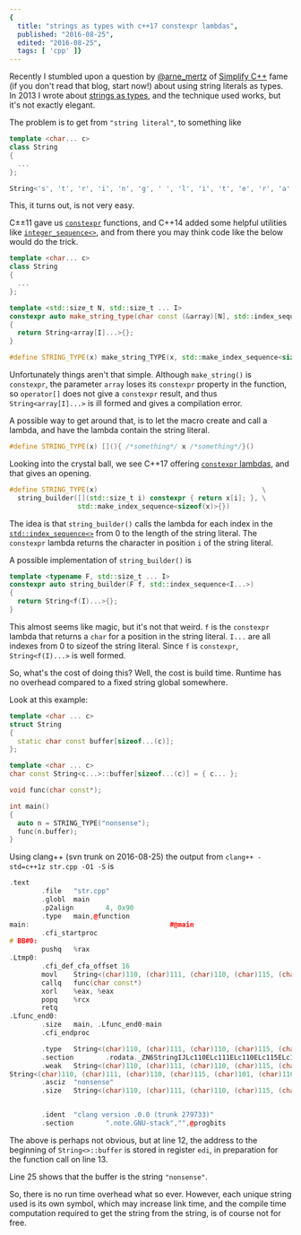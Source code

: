 ```yaml
---
{
  title: "strings as types with c++17 constexpr lambdas",
  published: "2016-08-25",
  edited: "2016-08-25",
  tags: [ 'cpp' ]}
---
```


Recently I stumbled upon a question by [@arne_mertz](https://twitter.com/arne_mertz)
of [Simplify C++](http://arne-mertz.de/) fame (if you don't read that blog, start now!) about using string literals as
types. In 2013 I wrote about [strings as types](/posts/strings-as-types), and the technique used works, but it's not
exactly elegant.

The problem is to get from `"string literal"`, to something like

```cpp
template <char... c>
class String
{
  ...
};

String<'s', 't', 'r', 'i', 'n', 'g', ' ', 'l', 'i', 't', 'e', 'r', 'a', 'l'>
```

This, it turns out, is not very easy.

C±±11 gave us [`constexpr`](http://en.cppreference.com/w/cpp/language/constexpr) functions, and C++14 added some helpful
utilities like [`integer_sequence<>`](http://en.cppreference.com/w/cpp/utility/integer_sequence), and from there you may
think code like the below would do the trick.

```cpp
template <char... c>
class String
{
  ...
};

template <std::size_t N, std::size_t ... I>
constexpr auto make_string_type(char const (&array)[N], std::index_sequence<I...>)
{
  return String<array[I]...>{};
}

#define STRING_TYPE(x) make_string_TYPE(x, std::make_index_sequence<sizeof(x)>{})
```

Unfortunately things aren't that simple. Although `make_string()` is `constexpr`, the parameter `array` loses its `constexpr`
property in the function, so `operator[]` does not give a `constexpr` result, and thus `String<array[I]...>` is ill formed
and gives a compilation error.

A possible way to get around that, is to let the macro create and call a lambda, and have the lambda contain the string
literal.

```cpp
#define STRING_TYPE(x) [](){ /*something*/ x /*something*/}()
```

Looking into the crystal ball, we see C++17 offering [`constexpr` lambdas](https://isocpp.org/files/papers/N4487.pdf), and
that gives an opening.

```cpp
#define STRING_TYPE(x)                                         \
  string_builder([](std::size_t i) constexpr { return x[i]; }, \
                 std::make_index_sequence<sizeof(x)>{})
```

The idea is that `string_builder()` calls the lambda for each index in
the [`std::index_sequence<>`](http://en.cppreference.com/w/cpp/utility/integer_sequence) from 0 to the length of the
string literal. The `constexpr` lambda returns the character in position `i` of the string literal.

A possible implementation of `string_builder()` is

```cpp
template <typename F, std::size_t ... I>
constexpr auto string_builder(F f, std::index_sequence<I...>)
{
  return String<f(I)...>{};
}
```

This almost seems like magic, but it's not that weird. `f` is the `constexpr` lambda that returns a `char` for a position in
the string literal. `I...` are all indexes from 0 to sizeof the string literal. Since `f` is `constexpr`, `String<f(I)...>` is
well formed.

So, what's the cost of doing this? Well, the cost is build time. Runtime has no overhead compared to a fixed string
global somewhere.

Look at this example:

```cpp
template <char ... c>
struct String
{
  static char const buffer[sizeof...(c)];
};

template <char ... c>
char const String<c...>::buffer[sizeof...(c)] = { c... };

void func(char const*);

int main()
{
  auto n = STRING_TYPE("nonsense");
  func(n.buffer);
}
```

Using clang++ (svn trunk on 2016-08-25) the output from `clang++ -std=c++1z str.cpp -O1 -S` is

```cpp
.text
        .file   "str.cpp"
        .globl  main
        .p2align        4, 0x90
        .type   main,@function
main:                                   #@main
        .cfi_startproc
# BB#0:
        pushq   %rax
.Ltmp0:
        .cfi_def_cfa_offset 16
        movl    String<(char)110, (char)111, (char)110, (char)115, (char)101, (char)110, (char)115, (char)101, (char)0>::buffer, %edi
        callq   func(char const*)
        xorl    %eax, %eax
        popq    %rcx
        retq
.Lfunc_end0:
        .size   main, .Lfunc_end0-main
        .cfi_endproc

        .type   String<(char)110, (char)111, (char)110, (char)115, (char)101, (char)110, (char)115, (char)101, (char)0>::buffer,@object # @String<(char)110, (char)111, (char)110, (char)115, (char)101, (char)110, (char)115, (char)101, (char)0>::buffer
        .section        .rodata._ZN6StringIJLc110ELc111ELc110ELc115ELc101ELc110ELc115ELc101ELc0EEE6bufferE,"aG",@progbits,String<(char)110, (char)111, (char)110, (char)115, (char)101, (char)110, (char)115, (char)101, (char)0>::buffer,comdat
        .weak   String<(char)110, (char)111, (char)110, (char)115, (char)101, (char)110, (char)115, (char)101, (char)0>::buffer
String<(char)110, (char)111, (char)110, (char)115, (char)101, (char)110, (char)115, (char)101, (char)0>::buffer:
        .asciz  "nonsense"
        .size   String<(char)110, (char)111, (char)110, (char)115, (char)101, (char)110, (char)115, (char)101, (char)0>::buffer, 9


        .ident  "clang version .0.0 (trunk 279733)"
        .section        ".note.GNU-stack","",@progbits
```

The above is perhaps not obvious, but at line 12, the address to the beginning of `String<>::buffer` is stored in register
`edi`, in preparation for the function call on line 13.

Line 25 shows that the buffer is the string `"nonsense"`.

So, there is no run time overhead what so ever. However, each unique string used is its own symbol, which may increase
link time, and the compile time computation required to get the string from the string, is of course not for free.
